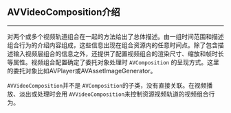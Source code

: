 ## AVVideoComposition介绍

-------

对两个或多个视频轨道组合在一起的方法给出了总体描述。由一组时间范围和描述组合行为的介绍内容组成，这些信息出现在组合资源内的任意时间点。除了包含描述输入视频层组合的信息之外，还提供了配置视频组合的渲染尺寸、缩放和帧时长等属性。视频组合配置确定了委托对象处理时 `AVComposition`
的呈现方式。这里的委托对象比如AVPlayer或AVAssetImageGenerator。

`AVVideoComposition`并不是 `AVComposition`的子类，没有直接关联。在视频播放、淡出或处理时会用 `AVVideoComposition`来控制资源视频轨道的视频组合行为。

